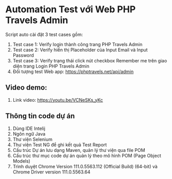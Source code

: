 # Automation Test với Web PHP Travels Admin
Script auto cài đặt 3 test cases gồm:
1. Test case 1: Verify login thành công trang PHP Travels Admin
2. Test case 2: Verify hiển thị Placeholder của Input Email và Input Password
3. Test case 3: Verify trạng thái click nút checkbox Remember me trên giao diện trang Login PHP Travels Admin
4. Đối tượng test Web app: https://phptravels.net/api/admin

## Video demo: 
1. Link video: https://youtu.be/VCNeSKs_yKc

## Thông tin code dự án
1. Dùng IDE Intelij 
2. Ngôn ngữ Java
3. Thư viện Selenium 
4. Thư viện Test NG để ghi kết quả Test Report 
5. Cấu trúc Dự án lưu dạng Maven, quản lý thư viện qua file POM
6. Cấu trúc thư mục code dự án quản lý theo mô hình POM (Page Object Models)
7. Trình duyệt Chrome Version 111.0.5563.112 (Official Build) (64-bit) và Chrome Driver version 111.0.5563.64
